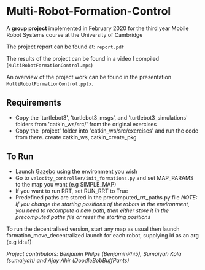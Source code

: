 # Multi-Robot-Formation-Control

A **group project** implemented in February 2020 for the third year Mobile Robot Systems course at the University of Cambridge

The project report can be found at: `report.pdf`

The results of the project can be found in a video I compiled (`MultiRobotFormationControl.mp4`)

An overview of the project work can be found in the presentation `MultiRobotFormationControl.pptx`.

## Requirements
- Copy the 'turtlebot3', 'turtlebot3_msgs', and 'turtlebot3_simulations' folders from 'catkin_ws/src/' from the original exercises
- Copy the 'project' folder into 'catkin_ws/src/exercises' and run the code from there.
create catkin_ws, catkin_create_pkg

## To Run
- Launch [Gazebo](http://gazebosim.org) using the environment you wish
- Go to `velocity_controller/init_formations.py` and set MAP_PARAMS to the map you want (e.g SIMPLE_MAP)
- If you want to run RRT, set RUN_RRT to True
- Predefined paths are stored in the precomputed_rrt_paths.py file
*NOTE: If you change the starting positions of the robots in the environment, you need to recompute a new path, then either store it in the precomputed paths file or reset the starting positions*

To run the decentralised version, start any map as usual then launch formation_move_decentralized.launch for each robot, supplying id as an arg (e.g id:=1)

*Project contributors: Benjamin Philps (BenjaminPhi5), Sumaiyah Kola (sumaiyah) and Ajay Ahir (DoodleBobBuffPants)* 
